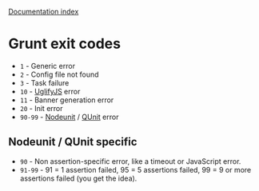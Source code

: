 [Documentation index](README.md)

# Grunt exit codes

* `1` - Generic error
* `2` - Config file not found
* `3` - Task failure
* `10` - [UglifyJS](https://github.com/mishoo/UglifyJS) error
* `11` - Banner generation error
* `20` - Init error
* `90-99` - [Nodeunit](https://github.com/caolan/nodeunit) / [QUnit](http://docs.jquery.com/QUnit) error

## Nodeunit / QUnit specific

* `90` - Non assertion-specific error, like a timeout or JavaScript error.
* `91-99` - 91 = 1 assertion failed, 95 = 5 assertions failed, 99 = 9 or more assertions failed (you get the idea).
